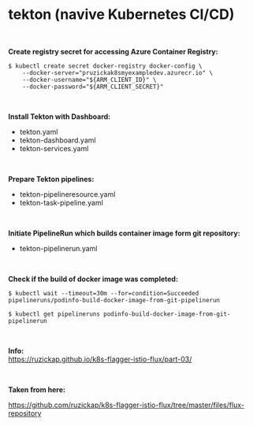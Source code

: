 # tekton (navive Kubernetes CI/CD)

<br/>

**Create registry secret for accessing Azure Container Registry:**


```
$ kubectl create secret docker-registry docker-config \
    --docker-server="pruzickak8smyexampledev.azurecr.io" \
    --docker-username="${ARM_CLIENT_ID}" \
    --docker-password="${ARM_CLIENT_SECRET}"
```

<br/>

**Install Tekton with Dashboard:**

* tekton.yaml
* tekton-dashboard.yaml
* tekton-services.yaml

<br/>

**Prepare Tekton pipelines:**

* tekton-pipelineresource.yaml
* tekton-task-pipeline.yaml 

<br/>

**Initiate PipelineRun which builds container image form git repository:**

* tekton-pipelinerun.yaml


<br/>

**Check if the build of docker image was completed:**

    $ kubectl wait --timeout=30m --for=condition=Succeeded pipelineruns/podinfo-build-docker-image-from-git-pipelinerun

    $ kubectl get pipelineruns podinfo-build-docker-image-from-git-pipelinerun

<br/>

**Info:**   
https://ruzickap.github.io/k8s-flagger-istio-flux/part-03/


<br/>

**Taken from here:**  

https://github.com/ruzickap/k8s-flagger-istio-flux/tree/master/files/flux-repository
